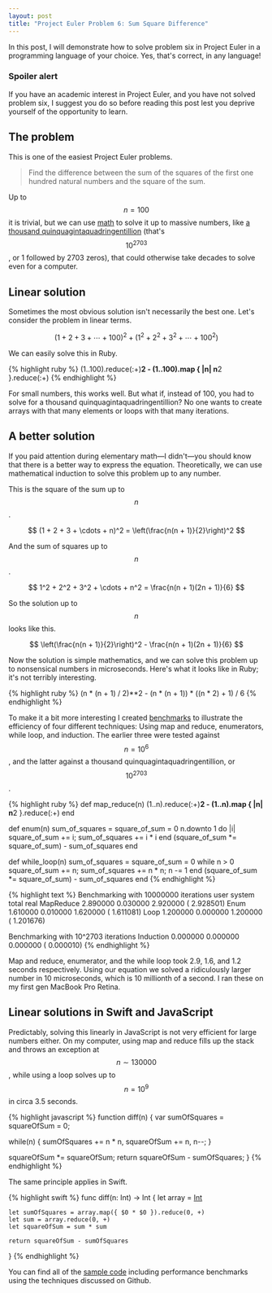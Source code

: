 ```yaml
---
layout: post
title: "Project Euler Problem 6: Sum Square Difference"
---
```


In this post, I will demonstrate how to solve problem six in Project Euler in a programming language of your choice. Yes, that's correct, in any language!

### Spoiler alert

If you have an academic interest in Project Euler, and you have not solved problem six, I suggest you do so before reading this post lest you deprive yourself of the opportunity to learn.

## The problem

This is one of the easiest Project Euler problems.

> Find the difference between the sum of the squares of the first one hundred natural numbers and the square of the sum.

Up to $$n = 100$$ it is trivial, but we can use [math][2] to solve it up to massive numbers, like [a thousand quinquagintaquadringentillion][4] (that's $$10^{2703}$$, or 1 followed by 2703 zeros), that could otherwise take decades to solve even for a computer.

## Linear solution

Sometimes the most obvious solution isn't necessarily the best one. Let's consider the problem in linear terms.

$$
(1 + 2 + 3 + \cdots + 100)^2 + (1^2 + 2^2 + 3^2 + \cdots + 100^2)
$$

We can easily solve this in Ruby.

{% highlight ruby %}
(1..100).reduce(:+)**2 - (1..100).map { |n| n**2 }.reduce(:+)
{% endhighlight %}

For small numbers, this works well. But what if, instead of 100, you had to solve for a thousand quinquagintaquadringentillion? No one wants to create arrays with that many elements or loops with that many iterations.

## A better solution

If you paid attention during elementary math&mdash;I didn't&mdash;you should know that there is a better way to express the equation. Theoretically, we can use mathematical induction to solve this problem up to any number.

This is the square of the sum up to $$n$$.

$$
(1 + 2 + 3 + \cdots + n)^2 = \left(\frac{n(n + 1)}{2}\right)^2
$$

And the sum of squares up to $$n$$.

$$
1^2 + 2^2 + 3^2 + \cdots + n^2 = \frac{n(n + 1)(2n + 1)}{6}
$$

So the solution up to $$n$$ looks like this.

$$
\left(\frac{n(n + 1)}{2}\right)^2 - \frac{n(n + 1)(2n + 1)}{6}
$$

Now the solution is simple mathematics, and we can solve this problem up to nonsensical numbers in microseconds. Here's what it looks like in Ruby; it's not terribly interesting.

{% highlight ruby %}
(n * (n + 1) / 2)**2 - (n * (n + 1)) * ((n * 2) + 1) / 6
{% endhighlight %}

To make it a bit more interesting I created [benchmarks][5] to illustrate the efficiency of four different techniques: Using map and reduce, enumerators, while loop, and induction. The earlier three were tested against $$n = 10^6$$, and the latter against a thousand quinquagintaquadringentillion, or $$10^{2703}$$.

{% highlight ruby %}
def map_reduce(n)
  (1..n).reduce(:+)**2 - (1..n).map { |n| n**2 }.reduce(:+)
end

def enum(n)
  sum_of_squares = square_of_sum = 0
  n.downto 1 do |i|
    square_of_sum += i; sum_of_squares += i * i
  end
  (square_of_sum *= square_of_sum) - sum_of_squares
end

def while_loop(n)
  sum_of_squares = square_of_sum = 0
  while n > 0
    square_of_sum += n; sum_of_squares += n * n; n -= 1
  end
  (square_of_sum *= square_of_sum) - sum_of_squares
end
{% endhighlight %}

{% highlight text %}
Benchmarking with 10000000 iterations
       user     system      total        real
MapReduce  2.890000   0.030000   2.920000 (  2.928501)
Enum       1.610000   0.010000   1.620000 (  1.611081)
Loop       1.200000   0.000000   1.200000 (  1.201676)

Benchmarking with 10^2703 iterations
Induction  0.000000   0.000000   0.000000 (  0.000010)
{% endhighlight %}

Map and reduce, enumerator, and the while loop took 2.9, 1.6, and 1.2 seconds respectively. Using our equation we solved a ridiculously larger number in 10 microseconds, which is 10 millionth of a second. I ran these on my first gen MacBook Pro Retina.

## Linear solutions in Swift and JavaScript

Predictably, solving this linearly in JavaScript is not very efficient for large numbers either. On my computer, using map and reduce fills up the stack and throws an exception at $$n \sim 130000$$, while using a loop solves up to $$n = 10^9$$ in circa 3.5 seconds.

{% highlight javascript %}
function diff(n) {
  var sumOfSquares = squareOfSum = 0;

  while(n) {
    sumOfSquares += n * n, squareOfSum += n, n--;
  }

  squareOfSum *= squareOfSum;
  return squareOfSum - sumOfSquares;
}
{% endhighlight %}

The same principle applies in Swift.

{% highlight swift %}
func diff(n: Int) -> Int {
    let array = [Int](1...n)

    let sumOfSquares = array.map({ $0 * $0 }).reduce(0, +)
    let sum = array.reduce(0, +)
    let squareOfSum = sum * sum

    return squareOfSum - sumOfSquares
}
{% endhighlight %}

You can find all of the [sample code][5] including performance benchmarks using the techniques discussed on Github.

[1]: http://www.inkk.co/entries/80-project-euler-large-sum
[2]: http://en.wikipedia.org/wiki/Mathematical_induction
[3]: http://en.wikipedia.org/wiki/MapReduce
[4]: http://en.wikipedia.org/wiki/Names_of_large_numbers
[5]: https://gist.github.com/abitdodgy/b88a8018527107eb25c9

<script type="text/javascript" src="http://cdn.mathjax.org/mathjax/latest/MathJax.js?config=TeX-AMS-MML_HTMLorMML"></script>
